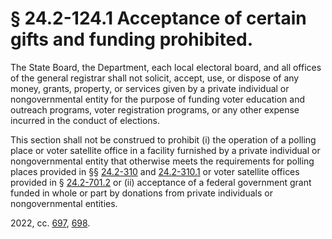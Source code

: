 # § 24.2-124.1 Acceptance of certain gifts and funding prohibited.

<p>The State Board, the Department, each local electoral board, and all offices of the general registrar shall not solicit, accept, use, or dispose of any money, grants, property, or services given by a private individual or nongovernmental entity for the purpose of funding voter education and outreach programs, voter registration programs, or any other expense incurred in the conduct of elections.</p><p>This section shall not be construed to prohibit (i) the operation of a polling place or voter satellite office in a facility furnished by a private individual or nongovernmental entity that otherwise meets the requirements for polling places provided in §§ <a href='/vacode/24.2-310/'>24.2-310</a> and <a href='/vacode/24.2-310.1/'>24.2-310.1</a> or voter satellite offices provided in § <a href='/vacode/24.2-701.2/'>24.2-701.2</a> or (ii) acceptance of a federal government grant funded in whole or part by donations from private individuals or nongovernmental entities.</p><p>2022, cc. <a href='http://lis.virginia.gov/cgi-bin/legp604.exe?221+ful+CHAP0697'>697</a>, <a href='http://lis.virginia.gov/cgi-bin/legp604.exe?221+ful+CHAP0698'>698</a>.</p>